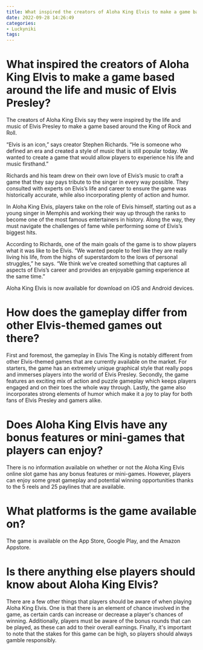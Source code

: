 ```yaml
---
title: What inspired the creators of Aloha King Elvis to make a game based around the life and music of Elvis Presley
date: 2022-09-28 14:26:49
categories:
- Luckyniki
tags:
---
```



#  What inspired the creators of Aloha King Elvis to make a game based around the life and music of Elvis Presley?

The creators of Aloha King Elvis say they were inspired by the life and music of Elvis Presley to make a game based around the King of Rock and Roll.

“Elvis is an icon,” says creator Stephen Richards. “He is someone who defined an era and created a style of music that is still popular today. We wanted to create a game that would allow players to experience his life and music firsthand.”

Richards and his team drew on their own love of Elvis’s music to craft a game that they say pays tribute to the singer in every way possible. They consulted with experts on Elvis’s life and career to ensure the game was historically accurate, while also incorporating plenty of action and humor.

In Aloha King Elvis, players take on the role of Elvis himself, starting out as a young singer in Memphis and working their way up through the ranks to become one of the most famous entertainers in history. Along the way, they must navigate the challenges of fame while performing some of Elvis’s biggest hits.

According to Richards, one of the main goals of the game is to show players what it was like to be Elvis. “We wanted people to feel like they are really living his life, from the highs of superstardom to the lows of personal struggles,” he says. “We think we’ve created something that captures all aspects of Elvis’s career and provides an enjoyable gaming experience at the same time.”

Aloha King Elvis is now available for download on iOS and Android devices.

#  How does the gameplay differ from other Elvis-themed games out there?

First and foremost, the gameplay in Elvis The King is notably different from other Elvis-themed games that are currently available on the market. For starters, the game has an extremely unique graphical style that really pops and immerses players into the world of Elvis Presley. Secondly, the game features an exciting mix of action and puzzle gameplay which keeps players engaged and on their toes the whole way through. Lastly, the game also incorporates strong elements of humor which make it a joy to play for both fans of Elvis Presley and gamers alike.

#  Does Aloha King Elvis have any bonus features or mini-games that players can enjoy?

There is no information available on whether or not the Aloha King Elvis online slot game has any bonus features or mini-games. However, players can enjoy some great gameplay and potential winning opportunities thanks to the 5 reels and 25 paylines that are available.

#  What platforms is the game available on?

The game is available on the App Store, Google Play, and the Amazon Appstore.

#  Is there anything else players should know about Aloha King Elvis?

There are a few other things that players should be aware of when playing Aloha King Elvis. One is that there is an element of chance involved in the game, as certain cards can increase or decrease a player's chances of winning. Additionally, players must be aware of the bonus rounds that can be played, as these can add to their overall earnings. Finally, it's important to note that the stakes for this game can be high, so players should always gamble responsibly.